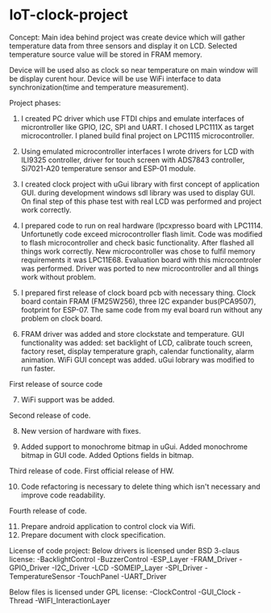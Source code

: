 # IoT-clock-project
Concept:
Main idea behind project was create device which will gather 
temperature data from three sensors and display it on LCD. Selected
temperature source value will be stored in FRAM memory. 

Device will be used also as clock so near temperature on main 
window will be display curent hour. Device will be use WiFi 
interface to data synchronization(time and temperature measurement). 

Project phases:
1. I created PC driver which use FTDI chips and emulate interfaces of 
microntroller like GPIO, I2C, SPI and UART. I chosed LPC111X as target
microcontroller. I planed build final project on LPC1115 microcontroller.

2. Using emulated microcontroller interfaces I wrote drivers for LCD 
with ILI9325 controller, driver for touch screen with ADS7843 controller,
Si7021-A20 temperature sensor and ESP-01 module.

3) I created clock project with uGui library with first concept of 
application GUI. during development windows sdl library was used to 
display GUI. On final step of this phase test with real LCD was
performed and project work correctly.

4) I prepared code to run on real hardware (lpcxpresso board with 
LPC1114. Unfortunetly code exceed microcontroller flash limit. 
Code was modified to flash microcontroller and check basic 
functionality. After flashed all things work correctly. New 
microcontroller was chose to fulfil memory requirements it was 
LPC11E68. Evaluation board with this microcontroler was performed. 
Driver was ported to new microcontroller and all things work without
problem.

5) I prepared first release of clock board pcb with necessary
thing. Clock board contain FRAM (FM25W256), three I2C expander 
bus(PCA9507), footprint for ESP-07. The same code from my eval 
board run without any problem on clock board.

6) FRAM driver was added and store clockstate and temperature.
GUI functionality was added: set backlight of LCD, calibrate touch 
screen, factory reset, display temperature graph, calendar 
functionality, alarm animation. WiFi GUI concept was added.
uGui lobrary was modified to run faster.

First release of source code

7) WiFi support was be added. 

Second release of code.

8) New version of hardware with fixes.

9) Added support to monochrome bitmap in uGui. Added monochrome bitmap 
in GUI code. Added Options fields in bitmap.

Third release of code.
First official release of HW.

10) Code refactoring is necessary to delete thing which isn't necessary 
and improve code readability.

Fourth release of code.

11) Prepare android application to control clock via Wifi.
12) Prepare document with clock specification.

License of code project:
  Below drivers is licensed under BSD 3-claus license:
  -BacklightControl
  -BuzzerControl
  -ESP_Layer
  -FRAM_Driver
  -GPIO_Driver
  -I2C_Driver
  -LCD
  -SOMEIP_Layer
  -SPI_Driver
  -TemperatureSensor
  -TouchPanel
  -UART_Driver
  
  Below files is licensed under GPL license:
  -ClockControl
  -GUI_Clock
  -Thread
  -WIFI_InteractionLayer
  
